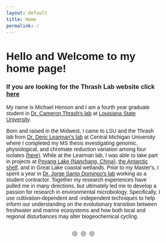 ```yaml
---
layout: default
title: Home
permalink: /
---
```

<h1>Hello and Welcome to my home page!</h1>

<h3>If you are looking for the Thrash Lab website click <a href="thethrashlab.com">here</a></h3>

<p>My name is Michael Henson and I am a fourth year graduate student in <a href="thethrashlab.com">Dr. Cameron Thrash's lab</a> at <a href="http://www.lsu.edu/science/biosci/">Louisiana State University</a>.

Born and raised in the Midwest, I came to LSU and the Thrash lab from <a href="http://people.cst.cmich.edu/learm1dr/Home_Page.html">Dr. Deric Learman's lab</a> at Central Michigan University where I completed my MS thesis investigating genomic, physiological, and chromate reduction variation among four isolates <a href="https://dx.doi.org/10.7717/peerj.1395">(here)</a>. While at the Learman lab, I was able to take part in projects at <a href="https://link.springer.com/article/10.1007/s13213-015-1189-8">Poyang Lake (Nanchang, China)</a>, <a href="https://dx.doi.org/10.3389/fmicb.2016.00284">the Antarctic shelf</a>, and in Great Lake coastal wetlands. Prior to my Master's, I spent a year in <a href="https://www.researchgate.net/profile/Jorge_Domingo">Dr. Jorge Santo Domingo's lab</a> working as a student contractor. Together my research experiences have pulled me in many directions, but ultimately led me to develop a passion for research in environmental microbiology. Specifically, I use cultivation-dependent and -independent techniques to help inform our understanding on the evolutionary transition between freshwater and marine ecosystems and how both local and regional disturbances may alter biogeochemical cycling.

<style>
* {box-sizing: border-box}
body {font-family: Verdana, sans-serif; margin:0}
.mySlides {display: none}
img {vertical-align: middle;}

/* Slideshow container */
.slideshow-container {
  max-width: 500px;
  position: relative;
  margin: auto;
}

/* Next & previous buttons */
.prev, .next {
  cursor: pointer;
  position: absolute;
  top: 50%;
  width: auto;
  padding: 16px;
  margin-top: -22px;
  color: white;
  font-weight: bold;
  font-size: 18px;
  transition: 0.6s ease;
  border-radius: 0 3px 3px 0;
}

/* Position the "next button" to the right */
.next {
  right: 0;
  border-radius: 3px 0 0 3px;
}

/* On hover, add a black background color with a little bit see-through */
.prev:hover, .next:hover {
  background-color: rgba(0,0,0,0.8);
}

/* Caption text */
.text {
  color: #f2f2f2;
  font-size: 15px;
  padding: 8px 12px;
  position: absolute;
  bottom: 8px;
  width: 100%;
  text-align: center;
}

/* Number text (1/3 etc) */
.numbertext {
  color: #f2f2f2;
  font-size: 12px;
  padding: 8px 12px;
  position: absolute;
  top: 0;
}

/* The dots/bullets/indicators */
.dot {
  cursor: pointer;
  height: 15px;
  width: 15px;
  margin: 0 2px;
  background-color: #bbb;
  border-radius: 50%;
  display: inline-block;
  transition: background-color 0.6s ease;
}

.active, .dot:hover {
  background-color: #717171;
}

/* Fading animation */
.fade {
  -webkit-animation-name: fade;
  -webkit-animation-duration: 1.5s;
  animation-name: fade;
  animation-duration: 1.5s;
}

@-webkit-keyframes fade {
  from {opacity: .4}
  to {opacity: 1}
}

@keyframes fade {
  from {opacity: .4}
  to {opacity: 1}
}

/* On smaller screens, decrease text size */
@media only screen and (max-width: 300px) {
  .prev, .next,.text {font-size: 11px}
}
</style>
<body>

<div class="slideshow-container">

<div class="mySlides fade">
  <div class="numbertext">1 / 26</div>
  <img src="/images/2014-12-18 14.02.35.jpg" style="width:100%">
  <div class="text">The gear is ready!</div>
</div>

<div class="mySlides fade">
  <div class="numbertext">2 / 26</div>
  <img src="/images/2014-12-18 16.43.55.jpg" style="width:100%">
  <div class="text">A dolphin jumps ahead of us as we make passes across the channel with the ADCP </div>
</div>

<div class="mySlides fade">
  <div class="numbertext">3 / 26</div>
  <img src="/images/2015-03-20 08.55.32.jpg" style="width:100%">
  <div class="text">An old shrimping boat wrecked near the outlet at our sampling site Freshwater City</div>
</div>

<div class="mySlides fade">
  <div class="numbertext">4 / 26</div>
  <img src="/images/2015-06-10 11.01.18.jpg" style="width:100%">
  <div class="text">Practicing getting into our "gumby" suits while on the RV Kilo Moana headed to Station Aloha</div>
</div>

<div class="mySlides fade">
  <div class="numbertext">5 / 26</div>
  <img src="/images/2015-06-12 11.49.42.jpg" style="width:100%">
  <div class="text">Lab work aboard the RV Kilo Moana at Station Aloha</div>
</div>

<div class="mySlides fade">
  <div class="numbertext">6 / 26</div>
  <img src="/images/2015-07-30 08.14.50.jpg" style="width:100%">
  <div class="text">Dispensing media into our cultivation plates for an experiment aboard the RV Pelican in the Gulf of Mexico </div>
</div>

<div class="mySlides fade">
  <div class="numbertext">7 / 26</div>
  <img src="/images/2015-07-31 19.46.44.jpg" style="width:100%">
  <div class="text">A sunset on the Gulf of Mexico</div>
</div>

<div class="mySlides fade">
  <div class="numbertext">8 / 26</div>
  <img src="/images/2015-08-19 19.27.56.jpg" style="width:100%">
  <div class="text">The RV Pelican docked at LUMCON</div>
</div>

<div class="mySlides fade">
  <div class="numbertext">9 / 26</div>
  <img src="/images/2015-08-20 15.08.20.jpg" style="width:100%">
  <div class="text">An action shot as we tie to an old platform in the Gulf of Mexico</div>
</div>

<div class="mySlides fade">
  <div class="numbertext">10 / 26</div>
  <img src="/images/2015-08-22 17.25.11.jpg" style="width:100%">
  <div class="text">Deploying the CTD!</div>
</div>

<div class="mySlides fade">
  <div class="numbertext">11 / 26</div>
  <img src="/images/2015-08-22 19.11.09.jpg" style="width:100%">
  <div class="text">The sun setting on the box corer on the RV Pelican</div>
</div>

<div class="mySlides fade">
  <div class="numbertext">12 / 26</div>
  <img src="/images/2016-05-13 10.02.28.jpg" style="width:100%">
  <div class="text">Filtering water for community sequencing</div>
</div>

<div class="mySlides fade">
  <div class="numbertext">13 / 26</div>
  <img src="/images/2016-07-26 09.49.38.jpg style="width:100%">
  <div class="text">A wavy, rainy day on the RV Pelican</div>
</div>

<div class="mySlides fade">
  <div class="numbertext">14 / 26</div>
  <img src="/images/2016-07-28 10.34.09.jpg" style="width:100%">
  <div class="text">Back in the hood for more cultivation work!</div>
</div>

<div class="mySlides fade">
  <div class="numbertext">15 / 26</div>
  <img src="/images/2016-09-02 12.38.24.jpg" style="width:100%">
  <div class="text">Collecting water from the Mississippi River near Bemidji, MN for community sequencing </div>
</div>

<div class="mySlides fade">
  <div class="numbertext">16 / 26</div>
  <img src="/images/2016-09-02 16.50.50.jpg" style="width:100%">
  <div class="text">The Mississippi River is much smaller in upper Minnesota than it is in Baton Rouge</div>
</div>

<div class="mySlides fade">
  <div class="numbertext">17 / 26</div>
  <img src="/images/2016-09-03 14.11.34.jpg" style="width:100%">
  <div class="text">More water filtration for the Mississippi River for community sequencing in St. Cloud, MN</div>
</div>

<div class="mySlides fade">
  <div class="numbertext">18 / 26</div>
  <img src="/images/2016-09-05 11.02.09.jpg" style="width:100%">
  <div class="text">Getting a little dose of what it was like for the rowers that rowed the entire Mississippi River!</div>
</div>

<div class="mySlides fade">
  <div class="numbertext">19 / 26</div>
  <img src="/images/2016-09-05 11.24.08.jpg" style="width:100%">
  <div class="text">I think I was doing it right?</div>
</div>

<div class="mySlides fade">
  <div class="numbertext">20 / 26</div>
  <img src="/images/2016-09-05 11.35.55.jpg" style="width:100%">
  <div class="text">Teaching the rowers/citizen scientists how to collect our water and nutrient samples</div>
</div>

<div class="mySlides fade">
  <div class="numbertext">21 / 26</div>
  <img src="/images/2017-01-27 09.25.52.jpg" style="width:100%">
  <div class="text">The gear was all ready on that beautiful day on the Mississippi Bird foot</div>
</div>

<div class="mySlides fade">
  <div class="numbertext">22 / 26</div>
  <img src="/images/2017-05-04 07.09.14 HDR.jpg" style="width:100%">
  <div class="text">The Guava aboard the RV Oceanus in the ENTP!</div>
</div>

<div class="mySlides fade">
  <div class="numbertext">23 / 26</div>
  <img src="/images/2017-05-04 07.22.22.jpg" style="width:100%">
  <div class="text">The RV Oceanus docked at port in Mazatlán, Mexico</div>
</div>

<div class="mySlides fade">
  <div class="numbertext">24 / 26</div>
  <img src="/images/2017-05-06 10.25.18.jpg" style="width:100%">
  <div class="text">Helping retrieve the CTD full of OMZ water</div>
</div>

<div class="mySlides fade">
  <div class="numbertext">25 / 26</div>
  <img src="/images/2017-05-06 13.38.43 HDR.jpg" style="width:100%">
  <div class="text">Great action shot of the science crew retrieving a CTD on the RV Oceanus!</div>
</div>

<div class="mySlides fade">
  <div class="numbertext">26 / 26</div>
  <img src="/images/2017-05-10 08.17.57.jpg" style="width:100%">
  <div class="text">Me at the command center helping deploy the CTD</div>
</div>

<a class="prev" onclick="plusSlides(-1)">&#10094;</a>
<a class="next" onclick="plusSlides(1)">&#10095;</a>

</div>
<br>

<div style="text-align:center">
  <span class="dot" onclick="currentSlide(1)"></span>
  <span class="dot" onclick="currentSlide(2)"></span>
  <span class="dot" onclick="currentSlide(3)"></span>
</div>

<script>
var slideIndex = 1;
showSlides(slideIndex);

function plusSlides(n) {
  showSlides(slideIndex += n);
}

function currentSlide(n) {
  showSlides(slideIndex = n);
}

function showSlides(n) {
  var i;
  var slides = document.getElementsByClassName("mySlides");
  var dots = document.getElementsByClassName("dot");
  if (n > slides.length) {slideIndex = 1}    
  if (n < 1) {slideIndex = slides.length}
  for (i = 0; i < slides.length; i++) {
      slides[i].style.display = "none";  
  }
  for (i = 0; i < dots.length; i++) {
      dots[i].className = dots[i].className.replace(" active", "");
  }
  slides[slideIndex-1].style.display = "block";  
  dots[slideIndex-1].className += " active";
}
</script>
